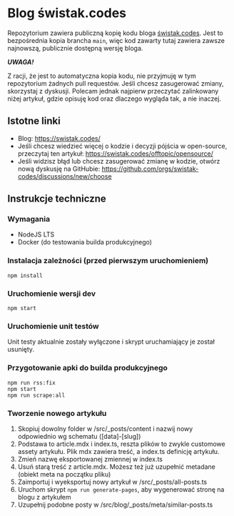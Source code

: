 # Blog świstak.codes

Repozytorium zawiera publiczną kopię kodu bloga [świstak.codes](https://swistak.codes/). Jest to bezpośrednia kopia brancha `main`, więc kod zawarty tutaj zawiera zawsze najnowszą, publicznie dostępną wersję bloga.

***UWAGA!*** 

Z racji, że jest to automatyczna kopia kodu, nie przyjmuję w tym repozytorium żadnych pull requestów. Jeśli chcesz zasugerować zmiany, skorzystaj z dyskusji. Polecam jednak najpierw przeczytać zalinkowany niżej artykuł, gdzie opisuję kod oraz dlaczego wygląda tak, a nie inaczej.

## Istotne linki

- Blog: <https://swistak.codes/>
- Jeśli chcesz wiedzieć więcej o kodzie i decyzji pójścia w open-source, przeczytaj ten artykuł: <https://swistak.codes/offtopic/opensource/>
- Jeśli widzisz błąd lub chcesz zasugerować zmianę w kodzie, otwórz nową dyskusję na GitHubie: <https://github.com/orgs/swistak-codes/discussions/new/choose>

## Instrukcje techniczne

### Wymagania

- NodeJS LTS
- Docker (do testowania builda produkcyjnego)

### Instalacja zależności (przed pierwszym uruchomieniem)

`npm install`

### Uruchomienie wersji dev

`npm start`

### Uruchomienie unit testów

Unit testy aktualnie zostały wyłączone i skrypt uruchamiający je został usunięty.

### Przygotowanie apki do builda produkcyjnego

```
npm run rss:fix
npm start
npm run scrape:all
```

### Tworzenie nowego artykułu

1. Skopiuj dowolny folder w /src/\_posts/content i nazwij nowy odpowiednio wg schematu ([data]-[slug])
2. Podstawa to article.mdx i index.ts, reszta plików to zwykle customowe assety artykułu. Plik mdx zawiera treść, a index.ts definicję artykułu.
3. Zmień nazwę eksportowanej zmiennej w index.ts
4. Usuń starą treść z article.mdx. Możesz też już uzupełnić metadane (obiekt meta na początku pliku)
5. Zaimportuj i wyeksportuj nowy artykuł w /src/\_posts/all-posts.ts
6. Uruchom skrypt `npm run generate-pages`, aby wygenerować stronę na blogu z artykułem
7. Uzupełnij podobne posty w /src/blog/\_posts/meta/similar-posts.ts
